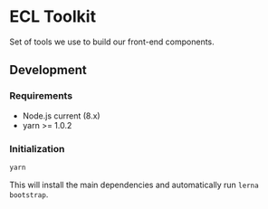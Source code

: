 # ECL Toolkit

Set of tools we use to build our front-end components.

## Development

### Requirements

* Node.js current (8.x)
* yarn >= 1.0.2

### Initialization

```sh
yarn
```

This will install the main dependencies and automatically run `lerna bootstrap`.
